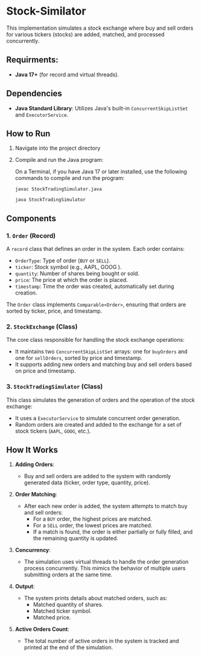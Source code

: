 # Stock-Similator

This implementation simulates a stock exchange where buy and sell orders for various tickers (stocks) are added, matched, and processed concurrently.

## Requirments: 
- **Java 17+** (for record amd virtual threads).

## Dependencies
 - **Java Standard Library**: Utilizes Java's built-in `ConcurrentSkipListSet` and `ExecutorService`.

## How to Run
1. Navigate into the project directory
2. Compile and run the Java program:
   
   On a Terminal, if you have Java 17 or later installed, use the following commands to compile and run the program:
   
   `javac StockTradingSimulator.java`
   
    `java StockTradingSimulator`
   
## Components

### 1. `Order` (Record)
A `record` class that defines an order in the system. Each order contains:
- `OrderType`: Type of order (`BUY` or `SELL`).
- `ticker`: Stock symbol (e.g., AAPL, GOOG ).
- `quantity`: Number of shares being bought or sold.
- `price`: The price at which the order is placed.
- `timestamp`: Time the order was created, automatically set during creation.

The `Order` class implements `Comparable<Order>`, ensuring that orders are sorted by ticker, price, and timestamp.

### 2. `StockExchange` (Class)
The core class responsible for handling the stock exchange operations:
- It maintains two `ConcurrentSkipListSet` arrays: one for `buyOrders` and one for `sellOrders`, sorted by price and timestamp.
- It supports adding new orders and matching buy and sell orders based on price and timestamp.

### 3. `StockTradingSimulator` (Class)
This class simulates the generation of orders and the operation of the stock exchange:
- It uses a `ExecutorService` to simulate concurrent order generation.
- Random orders are created and added to the exchange for a set of stock tickers (`AAPL`, `GOOG`, etc.).

## How It Works

1. **Adding Orders**: 
   - Buy and sell orders are added to the system with randomly generated data (ticker, order type, quantity, price).
   
2. **Order Matching**: 
   - After each new order is added, the system attempts to match buy and sell orders:
     - For a `BUY` order, the highest prices are matched.
     - For a `SELL` order, the lowest prices are matched.
     - If a match is found, the order is either partially or fully filled, and the remaining quantity is updated.

3. **Concurrency**:
   - The simulation uses virtual threads to handle the order generation process concurrently. This mimics the behavior of multiple users submitting orders at the same time.

4. **Output**:
   - The system prints details about matched orders, such as:
     - Matched quantity of shares.
     - Matched ticker symbol.
     - Matched price.

5. **Active Orders Count**:
   - The total number of active orders in the system is tracked and printed at the end of the simulation.
